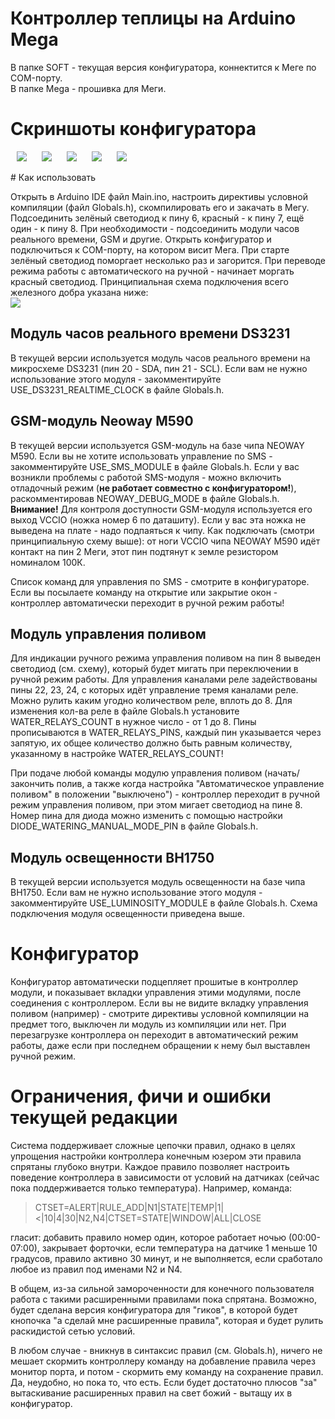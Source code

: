 # Контроллер теплицы на Arduino Mega
<p>

В папке SOFT - текущая версия конфигуратора, коннектится к Меге по COM-порту.
<br/>В папке Mega - прошивка для Меги.
<br/>
# Скриншоты конфигуратора
<img src="screen1.png" hspace='10'/>
<img src="screen2.png" hspace='10'/>
<img src="screen3.png" hspace='10'/>
<img src="screen4.png" hspace='10'/>
<img src="screen5.png" hspace='10'/>
<p>
# Как использовать

<p>
Открыть в Arduino IDE файл Main.ino, настроить директивы условной компиляции (файл Globals.h), скомпилировать его и закачать в Мегу. Подсоединить зелёный светодиод к пину 6, красный - к пину 7, ещё один - к пину 8. При необходимости - подсоединить модули часов реального времени, GSM и другие. Открыть конфигуратор и подключиться к COM-порту, на котором висит Мега. При старте зелёный светодиод поморгает несколько раз и загорится. При переводе режима работы с автоматического на ручной - начинает моргать красный светодиод. Принципиальная схема подключения всего железного добра указана ниже:<br/>
<img src="plan.png"/>

<h2>Модуль часов реального времени DS3231</h2>

В текущей версии используется модуль часов реального времени на микросхеме DS3231 (пин 20 - SDA, пин 21 - SCL). Если вам не нужно использование этого модуля - закомментируйте USE_DS3231_REALTIME_CLOCK в файле Globals.h.

<h2>GSM-модуль Neoway M590</h2>

В текущей версии используется GSM-модуль на базе чипа NEOWAY M590. Если вы не хотите использовать управление по SMS - закомментируйте USE_SMS_MODULE в файле Globals.h. 
Если у вас возникли проблемы с работой SMS-модуля - можно включить отладочный режим (<b>не работает совместно с конфигуратором!</b>), раскомментировав NEOWAY_DEBUG_MODE в файле Globals.h. <b>Внимание!</b> Для контроля доступности GSM-модуля используется его выход VCCIO (ножка номер 6 по даташиту). Если у вас эта ножка не выведена на плате - надо подпаяться к чипу. Как подключать (смотри принципиальную схему выше): от ноги VCCIO чипа NEOWAY M590 идёт контакт на пин 2 Меги, этот пин подтянут к земле резистором номиналом 100К.
<p>
Список команд для управления по SMS - смотрите в конфигураторе. Если вы посылаете команду на открытие или закрытие окон - контроллер автоматически переходит в ручной режим работы!

<h2>Модуль управления поливом</h2>

Для индикации ручного режима управления поливом на пин 8 выведен светодиод (см. схему), который будет мигать при переключении в ручной режим работы. Для управления каналами реле задействованы пины 22, 23, 24, с которых идёт управление тремя каналами реле. Можно рулить каким угодно количеством реле, вплоть до 8. Для изменения кол-ва реле в файле Globals.h установите WATER_RELAYS_COUNT в нужное число - от 1 до 8. Пины прописываются в WATER_RELAYS_PINS, каждый пин указывается через запятую, их общее количество должно быть равным количеству, указанному в настройке WATER_RELAYS_COUNT!
<p>
При подаче любой команды модулю управления поливом (начать/закончить полив, а также когда настройка "Автоматическое управление поливом" в положении "выключено") - контроллер переходит в ручной режим управления поливом, при этом мигает светодиод на пине 8. Номер пина для диода можно изменить с помощью настройки DIODE_WATERING_MANUAL_MODE_PIN в файле Globals.h.

<h2>Модуль освещенности BH1750</h2>

В текущей версии используется модуль освещенности на базе чипа BH1750. Если вам не нужно использование этого модуля - закомментируйте USE_LUMINOSITY_MODULE в файле Globals.h. Схема подключения модуля освещенности приведена выше.

# Конфигуратор

Конфигуратор автоматически подцепляет прошитые в контроллер модули, и показывает вкладки управления этими модулями, после соединения с контроллером. Если вы не видите вкладку управления поливом (например) - смотрите директивы условной компиляции на предмет того, выключен ли модуль из компиляции или нет. При перезагрузке контроллера он переходит в автоматический режим работы, даже если при последнем обращении к нему был выставлен ручной режим.


# Ограничения, фичи и ошибки текущей редакции

Система поддерживает сложные цепочки правил, однако в целях упрощения настройки контроллера конечным юзером эти правила спрятаны глубоко внутри. Каждое правило позволяет настроить поведение контроллера в зависимости от условий на датчиках (сейчас пока поддерживается только температура). Например, команда:

<blockquote>
CTSET=ALERT|RULE_ADD|N1|STATE|TEMP|1|<|10|4|30|N2,N4|CTSET=STATE|WINDOW|ALL|CLOSE
</blockquote>

гласит: добавить правило номер один, которое работает ночью (00:00-07:00), закрывает форточки, если температура на датчике 1 меньше 10 градусов, правило активно 30 минут, и не выполняется, если сработало любое из правил под именами N2 и N4.
<p>
В общем, из-за сильной замороченности для конечного пользователя работа с такими расширенными правилами пока спрятана. Возможно, будет сделана версия конфигуратора для "гиков", в которой будет кнопочка "а сделай мне расширенные правила", которая и будет рулить раскидистой сетью условий.
<p>
В любом случае - вникнув в синтаксис правил (см. Globals.h), ничего не мешает скормить контроллеру команду на добавление правила через монитор порта, и потом - скормить ему команду на сохранение правил. Да, неудобно, но пока то, что есть. Если будет достаточно плюсов "за" вытаскивание расширенных правил на свет божий - вытащу их в конфигуратор.

